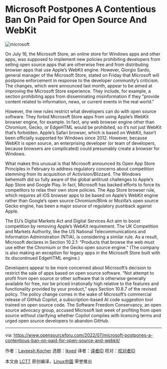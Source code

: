 [#]: subject: "Microsoft Postpones A Contentious Ban On Paid for Open Source And WebKit"
[#]: via: "https://www.opensourceforu.com/2022/07/microsoft-postpones-a-contentious-ban-on-paid-for-open-source-and-webkit/"
[#]: author: "Laveesh Kocher https://www.opensourceforu.com/author/laveesh-kocher/"
[#]: collector: "lkxed"
[#]: translator: " "
[#]: reviewer: " "
[#]: publisher: " "
[#]: url: " "

Microsoft Postpones A Contentious Ban On Paid for Open Source And WebKit
======
![microsoft][1]

On July 16, the Microsoft Store, an online store for Windows apps and other apps, was supposed to implement new policies prohibiting developers from selling open source apps that are otherwise free and from distributing browser apps that use Apple’s WebKit engine. However, Giorgio Sardo, general manager of the Microsoft Store, stated on Friday that Microsoft will postpone enforcement in response to the developer community’s criticism. The changes, which were announced last month, appear to be aimed at improving the Microsoft Store experience. They include, for example, a section prohibiting apps from disseminating misinformation if they “provide content related to information, news, or current events in the real world.”

However, the new rules restrict what developers can do with open source software. They forbid Microsoft Store apps from using Apple’s WebKit browser engine, for example. In fact, any web browser engine other than Chromium, Gecko, or EdgeHTML would be prohibited, so it’s not just WebKit that’s forbidden. Apple’s Safari browser, which is based on WebKit, hasn’t been officially supported for Windows since 2012. However, because WebKit is open source, an enterprising developer (or team of developers, because browsers are complicated) could presumably create a browser for Windows.

What makes this unusual is that Microsoft announced its Open App Store Principles in February to address regulatory concerns about competition stemming from its acquisition of Activision/Blizzard. The Windows behemoth did so fully aware of the global antitrust challenges to Apple’s App Store and Google Play. In fact, Microsoft has backed efforts to force its competitors to relax their own store policies. The App Store browser rule, which requires all iOS browser apps to be based on Apple’s WebKit engine rather than Google’s open source Chromium/Blink or Mozilla’s open source Gecko engine, has been a major source of regulatory pushback against Apple.

The EU’s Digital Markets Act and Digital Services Act aim to boost competition by removing Apple’s WebKit requirement. The UK Competition and Markets Authority, like the US National Telecommunications and Information Administration (NTIA), is considering a similar rule. As a result, Microsoft declares in Section 10.2.1: “Products that browse the web must use either the Chromium or the Gecko open source engine.” (The company is also making an exception for legacy apps in the Microsoft Store built with its discontinued EdgeHTML engine.)

Developers appear to be more concerned about Microsoft’s decision to restrict the sale of apps based on open source software. “Not attempt to profit from open source or other software that is otherwise generally available for free, nor be priced irrationally high relative to the features and functionality provided by your product,” says Section 10.8.7 of the revised policy. The policy change comes in the wake of Microsoft’s commercial release of GitHub Copilot, a subscription-based AI code suggestion tool trained on open source code. The Software Freedom Conservancy, an open source advocacy group, accused Microsoft last week of profiting from open source without clarifying whether Copilot complies with licencing terms and urged open source developers to abandon GitHub.

--------------------------------------------------------------------------------

via: https://www.opensourceforu.com/2022/07/microsoft-postpones-a-contentious-ban-on-paid-for-open-source-and-webkit/

作者：[Laveesh Kocher][a]
选题：[lkxed][b]
译者：[译者ID](https://github.com/译者ID)
校对：[校对者ID](https://github.com/校对者ID)

本文由 [LCTT](https://github.com/LCTT/TranslateProject) 原创编译，[Linux中国](https://linux.cn/) 荣誉推出

[a]: https://www.opensourceforu.com/author/laveesh-kocher/
[b]: https://github.com/lkxed
[1]: https://www.opensourceforu.com/wp-content/uploads/2022/07/microsoft-e1657525936852.jpg
